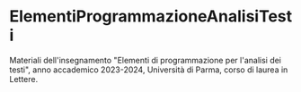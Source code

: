 # ElementiProgrammazioneAnalisiTesti
Materiali dell'insegnamento "Elementi di programmazione per l'analisi dei testi", anno accademico 2023-2024, Università di Parma, corso di laurea in Lettere.
